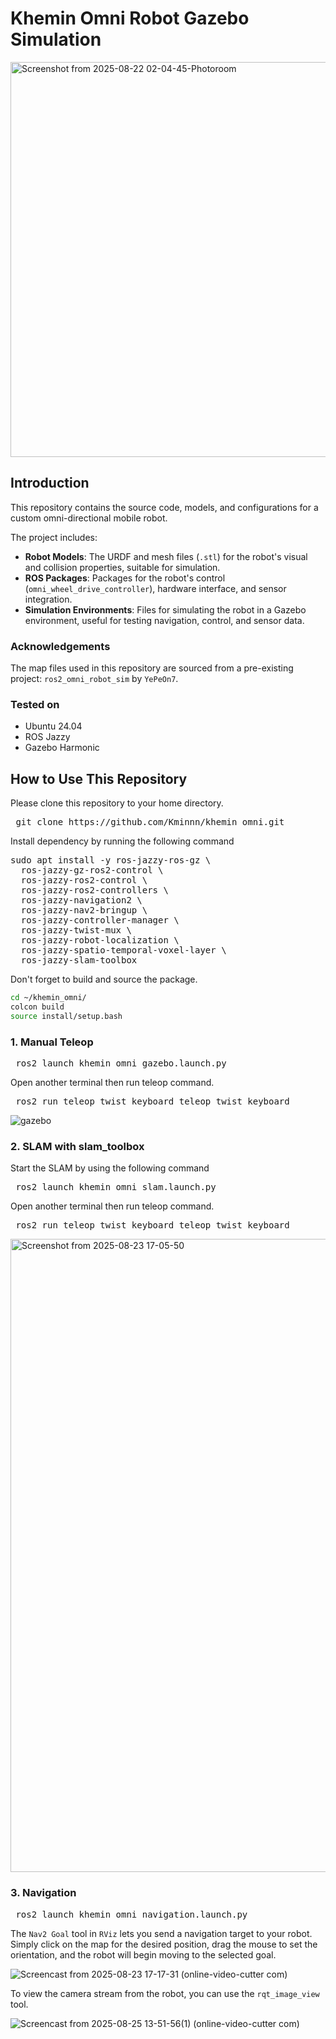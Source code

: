 # Khemin Omni Robot Gazebo Simulation

<img width="1018" height="632" alt="Screenshot from 2025-08-22 02-04-45-Photoroom" src="https://github.com/user-attachments/assets/353fae6d-f4e3-403b-a09c-e4dad657b0de" />

## Introduction

This repository contains the source code, models, and configurations for a custom omni-directional mobile robot.

The project includes:

* **Robot Models**: The URDF and mesh files (`.stl`) for the robot's visual and collision properties, suitable for simulation.
* **ROS Packages**: Packages for the robot's control (`omni_wheel_drive_controller`), hardware interface, and sensor integration.
* **Simulation Environments**: Files for simulating the robot in a Gazebo environment, useful for testing navigation, control, and sensor data.

### Acknowledgements

The map files used in this repository are sourced from a pre-existing project: `ros2_omni_robot_sim` by `YePeOn7`.

### Tested on

- Ubuntu 24.04
- ROS Jazzy
- Gazebo Harmonic

## How to Use This Repository

Please clone this repository to your home directory.

<pre lang="markdown"> git clone https://github.com/Kminnn/khemin_omni.git  </pre>

Install dependency by running the following command

<pre lang="markdown">
sudo apt install -y ros-jazzy-ros-gz \
  ros-jazzy-gz-ros2-control \
  ros-jazzy-ros2-control \
  ros-jazzy-ros2-controllers \
  ros-jazzy-navigation2 \
  ros-jazzy-nav2-bringup \
  ros-jazzy-controller-manager \
  ros-jazzy-twist-mux \
  ros-jazzy-robot-localization \
  ros-jazzy-spatio-temporal-voxel-layer \
  ros-jazzy-slam-toolbox </pre>

Don't forget to build and source the package. 

```bash
cd ~/khemin_omni/
colcon build
source install/setup.bash
```

### 1. Manual Teleop

<pre lang="markdown"> ros2 launch khemin_omni gazebo.launch.py </pre>

Open another terminal then run teleop command.

<pre lang="markdown"> ros2 run teleop_twist_keyboard teleop_twist_keyboard </pre>

![gazebo](https://github.com/user-attachments/assets/e83167b0-990b-432a-a17e-313b701a35e1)

### 2. SLAM with slam_toolbox

Start the SLAM by using the following command

<pre lang="markdown"> ros2 launch khemin_omni slam.launch.py </pre>

Open another terminal then run teleop command.

<pre lang="markdown"> ros2 run teleop_twist_keyboard teleop_twist_keyboard </pre>

<img width="1853" height="1013" alt="Screenshot from 2025-08-23 17-05-50" src="https://github.com/user-attachments/assets/58e9af39-0caf-4d76-94cd-20febebb88af" />

### 3. Navigation

<pre lang="markdown"> ros2 launch khemin_omni navigation.launch.py  </pre>

The `Nav2 Goal` tool in `RViz` lets you send a navigation target to your robot. Simply click on the map for the desired position, drag the mouse to set the orientation, and the robot will begin moving to the selected goal.

![Screencast from 2025-08-23 17-17-31 (online-video-cutter com)](https://github.com/user-attachments/assets/62e4a1c7-73e2-4406-86fa-cfd546db16e1)

To view the camera stream from the robot, you can use the `rqt_image_view` tool.

![Screencast from 2025-08-25 13-51-56(1) (online-video-cutter com)](https://github.com/user-attachments/assets/b30c388f-da14-4a2a-8407-ee7ee485982d)





